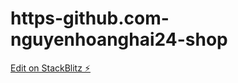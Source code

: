 # https-github.com-nguyenhoanghai24-shop

[Edit on StackBlitz ⚡️](https://stackblitz.com/edit/angular-ivy-g5rfa5)